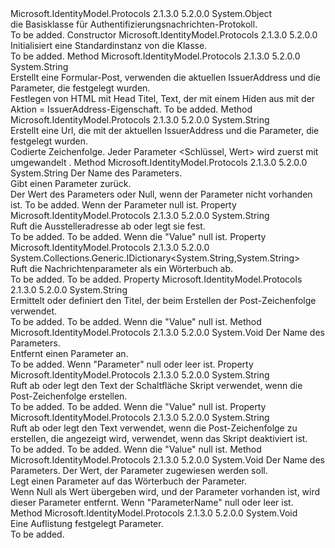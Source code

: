 <Type Name="AuthenticationProtocolMessage" FullName="Microsoft.IdentityModel.Protocols.AuthenticationProtocolMessage">
  <TypeSignature Language="C#" Value="public abstract class AuthenticationProtocolMessage" />
  <TypeSignature Language="ILAsm" Value=".class public auto ansi abstract beforefieldinit AuthenticationProtocolMessage extends System.Object" />
  <TypeSignature Language="DocId" Value="T:Microsoft.IdentityModel.Protocols.AuthenticationProtocolMessage" />
  <TypeSignature Language="VB.NET" Value="Public MustInherit Class AuthenticationProtocolMessage" />
  <TypeSignature Language="F#" Value="type AuthenticationProtocolMessage = class" />
  <AssemblyInfo>
    <AssemblyName>Microsoft.IdentityModel.Protocols</AssemblyName>
    <AssemblyVersion>2.1.3.0</AssemblyVersion>
    <AssemblyVersion>5.2.0.0</AssemblyVersion>
  </AssemblyInfo>
  <Base>
    <BaseTypeName>System.Object</BaseTypeName>
  </Base>
  <Interfaces />
  <Docs>
    <summary>
            die Basisklasse für Authentifizierungsnachrichten-Protokoll.
            </summary>
    <remarks>To be added.</remarks>
  </Docs>
  <Members>
    <Member MemberName=".ctor">
      <MemberSignature Language="C#" Value="protected AuthenticationProtocolMessage ();" />
      <MemberSignature Language="ILAsm" Value=".method familyhidebysig specialname rtspecialname instance void .ctor() cil managed" />
      <MemberSignature Language="DocId" Value="M:Microsoft.IdentityModel.Protocols.AuthenticationProtocolMessage.#ctor" />
      <MemberSignature Language="VB.NET" Value="Protected Sub New ()" />
      <MemberType>Constructor</MemberType>
      <AssemblyInfo>
        <AssemblyName>Microsoft.IdentityModel.Protocols</AssemblyName>
        <AssemblyVersion>2.1.3.0</AssemblyVersion>
        <AssemblyVersion>5.2.0.0</AssemblyVersion>
      </AssemblyInfo>
      <Parameters />
      <Docs>
        <summary>
            Initialisiert eine Standardinstanz von die <see cref="T:Microsoft.IdentityModel.Protocols.AuthenticationProtocolMessage" /> Klasse.
            </summary>
        <remarks>To be added.</remarks>
      </Docs>
    </Member>
    <Member MemberName="BuildFormPost">
      <MemberSignature Language="C#" Value="public virtual string BuildFormPost ();" />
      <MemberSignature Language="ILAsm" Value=".method public hidebysig newslot virtual instance string BuildFormPost() cil managed" />
      <MemberSignature Language="DocId" Value="M:Microsoft.IdentityModel.Protocols.AuthenticationProtocolMessage.BuildFormPost" />
      <MemberSignature Language="VB.NET" Value="Public Overridable Function BuildFormPost () As String" />
      <MemberSignature Language="F#" Value="abstract member BuildFormPost : unit -&gt; string&#xA;override this.BuildFormPost : unit -&gt; string" Usage="authenticationProtocolMessage.BuildFormPost " />
      <MemberType>Method</MemberType>
      <AssemblyInfo>
        <AssemblyName>Microsoft.IdentityModel.Protocols</AssemblyName>
        <AssemblyVersion>2.1.3.0</AssemblyVersion>
        <AssemblyVersion>5.2.0.0</AssemblyVersion>
      </AssemblyInfo>
      <ReturnValue>
        <ReturnType>System.String</ReturnType>
      </ReturnValue>
      <Parameters />
      <Docs>
        <summary>
            Erstellt eine Formular-Post, verwenden die aktuellen IssuerAddress und die Parameter, die festgelegt wurden.
            </summary>
        <returns>Festlegen von HTML mit Head Titel, Text, der mit einem Hiden aus mit der Aktion = IssuerAddress-Eigenschaft.</returns>
        <remarks>To be added.</remarks>
      </Docs>
    </Member>
    <Member MemberName="BuildRedirectUrl">
      <MemberSignature Language="C#" Value="public virtual string BuildRedirectUrl ();" />
      <MemberSignature Language="ILAsm" Value=".method public hidebysig newslot virtual instance string BuildRedirectUrl() cil managed" />
      <MemberSignature Language="DocId" Value="M:Microsoft.IdentityModel.Protocols.AuthenticationProtocolMessage.BuildRedirectUrl" />
      <MemberSignature Language="VB.NET" Value="Public Overridable Function BuildRedirectUrl () As String" />
      <MemberSignature Language="F#" Value="abstract member BuildRedirectUrl : unit -&gt; string&#xA;override this.BuildRedirectUrl : unit -&gt; string" Usage="authenticationProtocolMessage.BuildRedirectUrl " />
      <MemberType>Method</MemberType>
      <AssemblyInfo>
        <AssemblyName>Microsoft.IdentityModel.Protocols</AssemblyName>
        <AssemblyVersion>2.1.3.0</AssemblyVersion>
        <AssemblyVersion>5.2.0.0</AssemblyVersion>
      </AssemblyInfo>
      <ReturnValue>
        <ReturnType>System.String</ReturnType>
      </ReturnValue>
      <Parameters />
      <Docs>
        <summary>
            Erstellt eine Url, die mit der aktuellen IssuerAddress und die Parameter, die festgelegt wurden.
            </summary>
        <returns>Codierte Zeichenfolge.</returns>
        <remarks>Jeder Parameter &lt;Schlüssel, Wert&gt; wird zuerst mit umgewandelt <see cref="M:System.Uri.EscapeDataString(System.String)" />.</remarks>
      </Docs>
    </Member>
    <Member MemberName="GetParameter">
      <MemberSignature Language="C#" Value="public virtual string GetParameter (string parameter);" />
      <MemberSignature Language="ILAsm" Value=".method public hidebysig newslot virtual instance string GetParameter(string parameter) cil managed" />
      <MemberSignature Language="DocId" Value="M:Microsoft.IdentityModel.Protocols.AuthenticationProtocolMessage.GetParameter(System.String)" />
      <MemberSignature Language="VB.NET" Value="Public Overridable Function GetParameter (parameter As String) As String" />
      <MemberSignature Language="F#" Value="abstract member GetParameter : string -&gt; string&#xA;override this.GetParameter : string -&gt; string" Usage="authenticationProtocolMessage.GetParameter parameter" />
      <MemberType>Method</MemberType>
      <AssemblyInfo>
        <AssemblyName>Microsoft.IdentityModel.Protocols</AssemblyName>
        <AssemblyVersion>2.1.3.0</AssemblyVersion>
        <AssemblyVersion>5.2.0.0</AssemblyVersion>
      </AssemblyInfo>
      <ReturnValue>
        <ReturnType>System.String</ReturnType>
      </ReturnValue>
      <Parameters>
        <Parameter Name="parameter" Type="System.String" />
      </Parameters>
      <Docs>
        <param name="parameter">Der Name des Parameters.</param>
        <summary>
            Gibt einen Parameter zurück.
            </summary>
        <returns>Der Wert des Parameters oder Null, wenn der Parameter nicht vorhanden ist.</returns>
        <remarks>To be added.</remarks>
        <exception cref="T:System.ArgumentNullException">Wenn der Parameter null ist.</exception>
      </Docs>
    </Member>
    <Member MemberName="IssuerAddress">
      <MemberSignature Language="C#" Value="public string IssuerAddress { get; set; }" />
      <MemberSignature Language="ILAsm" Value=".property instance string IssuerAddress" />
      <MemberSignature Language="DocId" Value="P:Microsoft.IdentityModel.Protocols.AuthenticationProtocolMessage.IssuerAddress" />
      <MemberSignature Language="VB.NET" Value="Public Property IssuerAddress As String" />
      <MemberSignature Language="F#" Value="member this.IssuerAddress : string with get, set" Usage="Microsoft.IdentityModel.Protocols.AuthenticationProtocolMessage.IssuerAddress" />
      <MemberType>Property</MemberType>
      <AssemblyInfo>
        <AssemblyName>Microsoft.IdentityModel.Protocols</AssemblyName>
        <AssemblyVersion>2.1.3.0</AssemblyVersion>
        <AssemblyVersion>5.2.0.0</AssemblyVersion>
      </AssemblyInfo>
      <ReturnValue>
        <ReturnType>System.String</ReturnType>
      </ReturnValue>
      <Docs>
        <summary>
            Ruft die Ausstelleradresse ab oder legt sie fest.
            </summary>
        <value>To be added.</value>
        <remarks>To be added.</remarks>
        <exception cref="T:System.ArgumentNullException">Wenn die "Value" null ist.</exception>
      </Docs>
    </Member>
    <Member MemberName="Parameters">
      <MemberSignature Language="C#" Value="public System.Collections.Generic.IDictionary&lt;string,string&gt; Parameters { get; }" />
      <MemberSignature Language="ILAsm" Value=".property instance class System.Collections.Generic.IDictionary`2&lt;string, string&gt; Parameters" />
      <MemberSignature Language="DocId" Value="P:Microsoft.IdentityModel.Protocols.AuthenticationProtocolMessage.Parameters" />
      <MemberSignature Language="VB.NET" Value="Public ReadOnly Property Parameters As IDictionary(Of String, String)" />
      <MemberSignature Language="F#" Value="member this.Parameters : System.Collections.Generic.IDictionary&lt;string, string&gt;" Usage="Microsoft.IdentityModel.Protocols.AuthenticationProtocolMessage.Parameters" />
      <MemberType>Property</MemberType>
      <AssemblyInfo>
        <AssemblyName>Microsoft.IdentityModel.Protocols</AssemblyName>
        <AssemblyVersion>2.1.3.0</AssemblyVersion>
        <AssemblyVersion>5.2.0.0</AssemblyVersion>
      </AssemblyInfo>
      <ReturnValue>
        <ReturnType>System.Collections.Generic.IDictionary&lt;System.String,System.String&gt;</ReturnType>
      </ReturnValue>
      <Docs>
        <summary>
            Ruft die Nachrichtenparameter als ein Wörterbuch ab.
            </summary>
        <value>To be added.</value>
        <remarks>To be added.</remarks>
      </Docs>
    </Member>
    <Member MemberName="PostTitle">
      <MemberSignature Language="C#" Value="public string PostTitle { get; set; }" />
      <MemberSignature Language="ILAsm" Value=".property instance string PostTitle" />
      <MemberSignature Language="DocId" Value="P:Microsoft.IdentityModel.Protocols.AuthenticationProtocolMessage.PostTitle" />
      <MemberSignature Language="VB.NET" Value="Public Property PostTitle As String" />
      <MemberSignature Language="F#" Value="member this.PostTitle : string with get, set" Usage="Microsoft.IdentityModel.Protocols.AuthenticationProtocolMessage.PostTitle" />
      <MemberType>Property</MemberType>
      <AssemblyInfo>
        <AssemblyName>Microsoft.IdentityModel.Protocols</AssemblyName>
        <AssemblyVersion>2.1.3.0</AssemblyVersion>
        <AssemblyVersion>5.2.0.0</AssemblyVersion>
      </AssemblyInfo>
      <ReturnValue>
        <ReturnType>System.String</ReturnType>
      </ReturnValue>
      <Docs>
        <summary>
            Ermittelt oder definiert den Titel, der beim Erstellen der Post-Zeichenfolge verwendet.
            </summary>
        <value>To be added.</value>
        <remarks>To be added.</remarks>
        <exception cref="T:System.ArgumentNullException">Wenn die "Value" null ist.</exception>
      </Docs>
    </Member>
    <Member MemberName="RemoveParameter">
      <MemberSignature Language="C#" Value="public virtual void RemoveParameter (string parameter);" />
      <MemberSignature Language="ILAsm" Value=".method public hidebysig newslot virtual instance void RemoveParameter(string parameter) cil managed" />
      <MemberSignature Language="DocId" Value="M:Microsoft.IdentityModel.Protocols.AuthenticationProtocolMessage.RemoveParameter(System.String)" />
      <MemberSignature Language="VB.NET" Value="Public Overridable Sub RemoveParameter (parameter As String)" />
      <MemberSignature Language="F#" Value="abstract member RemoveParameter : string -&gt; unit&#xA;override this.RemoveParameter : string -&gt; unit" Usage="authenticationProtocolMessage.RemoveParameter parameter" />
      <MemberType>Method</MemberType>
      <AssemblyInfo>
        <AssemblyName>Microsoft.IdentityModel.Protocols</AssemblyName>
        <AssemblyVersion>2.1.3.0</AssemblyVersion>
        <AssemblyVersion>5.2.0.0</AssemblyVersion>
      </AssemblyInfo>
      <ReturnValue>
        <ReturnType>System.Void</ReturnType>
      </ReturnValue>
      <Parameters>
        <Parameter Name="parameter" Type="System.String" />
      </Parameters>
      <Docs>
        <param name="parameter">Der Name des Parameters.</param>
        <summary>
            Entfernt einen Parameter an.
            </summary>
        <remarks>To be added.</remarks>
        <exception cref="T:System.ArgumentNullException">Wenn "Parameter" null oder leer ist.</exception>
      </Docs>
    </Member>
    <Member MemberName="ScriptButtonText">
      <MemberSignature Language="C#" Value="public string ScriptButtonText { get; set; }" />
      <MemberSignature Language="ILAsm" Value=".property instance string ScriptButtonText" />
      <MemberSignature Language="DocId" Value="P:Microsoft.IdentityModel.Protocols.AuthenticationProtocolMessage.ScriptButtonText" />
      <MemberSignature Language="VB.NET" Value="Public Property ScriptButtonText As String" />
      <MemberSignature Language="F#" Value="member this.ScriptButtonText : string with get, set" Usage="Microsoft.IdentityModel.Protocols.AuthenticationProtocolMessage.ScriptButtonText" />
      <MemberType>Property</MemberType>
      <AssemblyInfo>
        <AssemblyName>Microsoft.IdentityModel.Protocols</AssemblyName>
        <AssemblyVersion>2.1.3.0</AssemblyVersion>
        <AssemblyVersion>5.2.0.0</AssemblyVersion>
      </AssemblyInfo>
      <ReturnValue>
        <ReturnType>System.String</ReturnType>
      </ReturnValue>
      <Docs>
        <summary>
            Ruft ab oder legt den Text der Schaltfläche Skript verwendet, wenn die Post-Zeichenfolge erstellen.
            </summary>
        <value>To be added.</value>
        <remarks>To be added.</remarks>
        <exception cref="T:System.ArgumentNullException">Wenn die "Value" null ist.</exception>
      </Docs>
    </Member>
    <Member MemberName="ScriptDisabledText">
      <MemberSignature Language="C#" Value="public string ScriptDisabledText { get; set; }" />
      <MemberSignature Language="ILAsm" Value=".property instance string ScriptDisabledText" />
      <MemberSignature Language="DocId" Value="P:Microsoft.IdentityModel.Protocols.AuthenticationProtocolMessage.ScriptDisabledText" />
      <MemberSignature Language="VB.NET" Value="Public Property ScriptDisabledText As String" />
      <MemberSignature Language="F#" Value="member this.ScriptDisabledText : string with get, set" Usage="Microsoft.IdentityModel.Protocols.AuthenticationProtocolMessage.ScriptDisabledText" />
      <MemberType>Property</MemberType>
      <AssemblyInfo>
        <AssemblyName>Microsoft.IdentityModel.Protocols</AssemblyName>
        <AssemblyVersion>2.1.3.0</AssemblyVersion>
        <AssemblyVersion>5.2.0.0</AssemblyVersion>
      </AssemblyInfo>
      <ReturnValue>
        <ReturnType>System.String</ReturnType>
      </ReturnValue>
      <Docs>
        <summary>
            Ruft ab oder legt den Text verwendet, wenn die Post-Zeichenfolge zu erstellen, die angezeigt wird, verwendet, wenn das Skript deaktiviert ist.
            </summary>
        <value>To be added.</value>
        <remarks>To be added.</remarks>
        <exception cref="T:System.ArgumentNullException">Wenn die "Value" null ist.</exception>
      </Docs>
    </Member>
    <Member MemberName="SetParameter">
      <MemberSignature Language="C#" Value="public void SetParameter (string parameter, string value);" />
      <MemberSignature Language="ILAsm" Value=".method public hidebysig instance void SetParameter(string parameter, string value) cil managed" />
      <MemberSignature Language="DocId" Value="M:Microsoft.IdentityModel.Protocols.AuthenticationProtocolMessage.SetParameter(System.String,System.String)" />
      <MemberSignature Language="VB.NET" Value="Public Sub SetParameter (parameter As String, value As String)" />
      <MemberSignature Language="F#" Value="member this.SetParameter : string * string -&gt; unit" Usage="authenticationProtocolMessage.SetParameter (parameter, value)" />
      <MemberType>Method</MemberType>
      <AssemblyInfo>
        <AssemblyName>Microsoft.IdentityModel.Protocols</AssemblyName>
        <AssemblyVersion>2.1.3.0</AssemblyVersion>
        <AssemblyVersion>5.2.0.0</AssemblyVersion>
      </AssemblyInfo>
      <ReturnValue>
        <ReturnType>System.Void</ReturnType>
      </ReturnValue>
      <Parameters>
        <Parameter Name="parameter" Type="System.String" />
        <Parameter Name="value" Type="System.String" />
      </Parameters>
      <Docs>
        <param name="parameter">Der Name des Parameters.</param>
        <param name="value">Der Wert, der Parameter zugewiesen werden soll.</param>
        <summary>
            Legt einen Parameter auf das Wörterbuch der Parameter.
            </summary>
        <remarks>Wenn Null als Wert übergeben wird, und der Parameter vorhanden ist, wird dieser Parameter entfernt.</remarks>
        <exception cref="T:System.ArgumentNullException">Wenn "ParameterName" null oder leer ist.</exception>
      </Docs>
    </Member>
    <Member MemberName="SetParameters">
      <MemberSignature Language="C#" Value="public virtual void SetParameters (System.Collections.Specialized.NameValueCollection nameValueCollection);" />
      <MemberSignature Language="ILAsm" Value=".method public hidebysig newslot virtual instance void SetParameters(class System.Collections.Specialized.NameValueCollection nameValueCollection) cil managed" />
      <MemberSignature Language="DocId" Value="M:Microsoft.IdentityModel.Protocols.AuthenticationProtocolMessage.SetParameters(System.Collections.Specialized.NameValueCollection)" />
      <MemberSignature Language="F#" Value="abstract member SetParameters : System.Collections.Specialized.NameValueCollection -&gt; unit&#xA;override this.SetParameters : System.Collections.Specialized.NameValueCollection -&gt; unit" Usage="authenticationProtocolMessage.SetParameters nameValueCollection" />
      <MemberType>Method</MemberType>
      <AssemblyInfo>
        <AssemblyName>Microsoft.IdentityModel.Protocols</AssemblyName>
        <AssemblyVersion>2.1.3.0</AssemblyVersion>
        <AssemblyVersion>5.2.0.0</AssemblyVersion>
      </AssemblyInfo>
      <ReturnValue>
        <ReturnType>System.Void</ReturnType>
      </ReturnValue>
      <Parameters>
        <Parameter Name="nameValueCollection" Type="System.Collections.Specialized.NameValueCollection" />
      </Parameters>
      <Docs>
        <param name="nameValueCollection"></param>
        <summary>
            Eine Auflistung festgelegt Parameter.
            </summary>
        <remarks>To be added.</remarks>
      </Docs>
    </Member>
  </Members>
</Type>